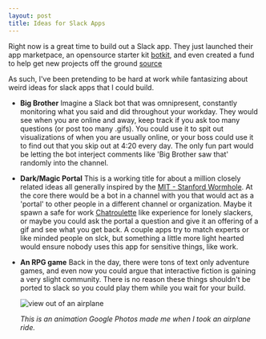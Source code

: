 ```yaml
---
layout: post
title: Ideas for Slack Apps
---
```


Right now is a great time to build out a Slack app. They just launched their app marketpace, an opensource starter kit [botkit](https://github.com/howdyai/botkit), and even created a fund to help get new projects off the ground [source](http://slackhq.com/post/134878632730/launch-platform)

As such, I've been pretending to be hard at work while fantasizing about weird ideas for slack apps that I could build. 

* __Big Brother__
   Imagine a Slack bot that was omnipresent, constantly monitoring what you said and did throughout your workday. They would see when you are online and away, keep track if you ask too many questions (or post too many .gifs). You could use it to spit out visualizations of when you are usually online, or your boss could use it to find out that you skip out at 4:20 every day. The only fun part would be letting the bot interject comments like 'Big Brother saw that' randomly into the channel. 
   
* __Dark/Magic Portal__
    This is a working title for about a million closely related ideas all generally inspired by the [MIT - Stanford Wormhole](http://engineering.stanford.edu/news/wormhole%E2%80%9D-connects-stanford-and-mit "MIT - Stanford Wormhole"). At the core there would be a bot in a channel with you that would act as a 'portal' to other people in a different channel or organization. Maybe it spawn a safe for work [Chatroulette](https://www.chatroulette.com/) like experience for lonely slackers, or maybe you could ask the portal a question and give it an offering of a gif and see what you get back. A couple apps try to match experts or like minded people on slck, but something a little more light hearted would ensure nobody uses this app for sensitive things, like work. 
    
* __An RPG game__
    Back in the day, there were tons of text only adventure games, and even now you could argue that interactive fiction is gaining a very slight community. There is no reason these things shouldn't be ported to slack so you could play them while you wait for your build. 
   
   ![view out of an airplane](https://lh3.googleusercontent.com/3JAMrtwMe0Bx-chEGM1w3FjmVehrTWQ0MztcHrXd7GhUkpjVaYAZ9oD0nO7gQea85MkluTa6qYj4U55ZY4uCeIW43MlBMTVlL5mhjmZsbI_hNZoQ5JCbc7gV5XUdAaLCvR5HSTpIPvpGKK9UtmCX9AZ39ryjmpZa8l9TXoD9aGpcXVPt9ltcM3qqDn5SrE8wE95fkOfC046tpbzjnVDUynxoXAhO3k0R1YLtU5w2ZKTgsitfXef0NVByM9Y48TDXLzAENIgcRjy0ANCvKLNjyAfFESvfsJZk6FItrsZM8zF2gU5ZmbgL6Xb7vEebQ523TxzROlrmw1YVGQP0FNdXcmornmF-IGa31NlPnUWA0dZItrMLKTwgQ5Ld1Sog9DH1xG-kI0Rd3OzlTMYkjZlLlCaBbF7VX1RLO-F5QeCxR2ddI9xrRWWknq27TnmtBZEBAxcRcIBBRFRsMMkc3NMd32a-ZKk0RS9by5Dx7vgsOFXNJB4zNDgghkIeAkjTtIkPhxW7Clzj_8ckfwbSRmpwUo2H1Rp7pYyNp72qi8cP5MzTmXFEdd0B8O8riSQY2Jq-ierN=w570-h426-no "view out of an airplane")
  
   _This is an animation Google Photos made me when I took an airplane ride._
